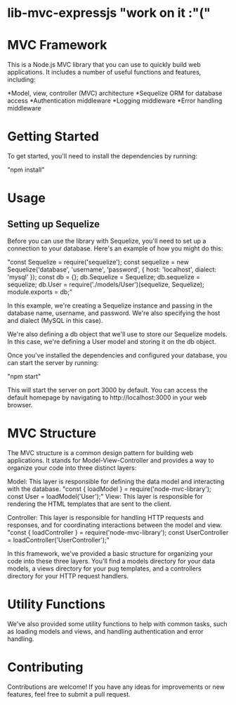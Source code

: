 # lib-mvc-expressjs "work on it :"("
# MVC Framework
This is a Node.js MVC library that you can use to quickly build web applications. It includes a number of useful functions and features, including:

*Model, view, controller (MVC) architecture
*Sequelize ORM for database access
*Authentication middleware
*Logging middleware
*Error handling middleware
# Getting Started
To get started, you'll need to install the dependencies by running:

"npm install"

# Usage
## Setting up Sequelize
Before you can use the library with Sequelize, you'll need to set up a connection to your database. Here's an example of how you might do this:

"const Sequelize = require('sequelize');
const sequelize = new Sequelize('database', 'username', 'password', {
  host: 'localhost',
  dialect: 'mysql'
});
const db = {};
db.Sequelize = Sequelize;
db.sequelize = sequelize;
db.User = require('./models/User')(sequelize, Sequelize);
module.exports = db;"

In this example, we're creating a Sequelize instance and passing in the database name, username, and password. We're also specifying the host and dialect (MySQL in this case).

We're also defining a db object that we'll use to store our Sequelize models. In this case, we're defining a User model and storing it on the db object.

Once you've installed the dependencies and configured your database, you can start the server by running:

"npm start"

This will start the server on port 3000 by default. You can access the default homepage by navigating to http://localhost:3000 in your web browser.

# MVC Structure
The MVC structure is a common design pattern for building web applications. It stands for Model-View-Controller and provides a way to organize your code into three distinct layers:

Model: This layer is responsible for defining the data model and interacting with the database.
"const { loadModel } = require('node-mvc-library');
const User = loadModel('User');"
View: This layer is responsible for rendering the HTML templates that are sent to the client.

Controller: This layer is responsible for handling HTTP requests and responses, and for coordinating interactions between the model and view.
"const { loadController } = require('node-mvc-library');
const UserController = loadController('UserController');"

In this framework, we've provided a basic structure for organizing your code into these three layers. You'll find a models directory for your data models, a views directory for your pug templates, and a controllers directory for your HTTP request handlers.


# Utility Functions
We've also provided some utility functions to help with common tasks, such as loading models and views, and handling authentication and error handling.

# Contributing
Contributions are welcome! If you have any ideas for improvements or new features, feel free to submit a pull request.





